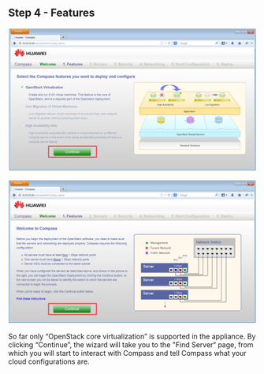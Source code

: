 <h2 id="step-four">Step 4 - Features</h2>


![Compass features page](/img/4_compass_features.png)

![Compass features woring](/img/4_compass_features_wiring.png)

So far only “OpenStack core virtualization” is supported in the appliance. By clicking “Continue”, the wizard will take you to the "Find Server“ page, from which you will start to interact with Compass and tell Compass what your cloud configurations are. 
